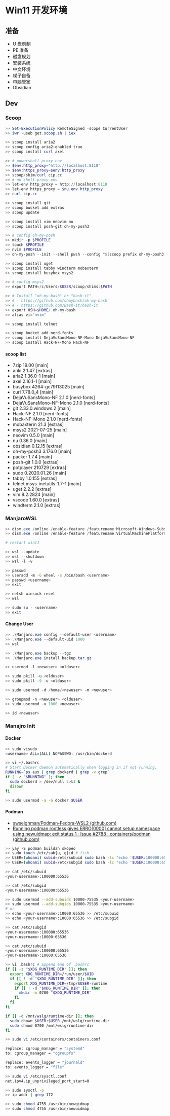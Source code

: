 # Win11 开发环境

## 准备

- U 盘刻制
- PE 准备
- 磁盘规划
- 安装系统
- 中文环境
- 梯子自备
- 电脑管家
- Obsidian

## Dev

### Scoop

```powershell
>> Set-ExecutionPolicy RemoteSigned -scope CurrentUser
>> iwr -useb get.scoop.sh | iex
```

```powershell
>> scoop install aria2
>> scoop config aria2-enabled true
>> scoop install curl axel

>> # powershell proxy env
>> $env:http_proxy="http://localhost:8118"
>> $env:https_proxy=$env:http_proxy
>> scoop/shim/curl cip.cc
>> # nu shell proxy env
>> let-env http_proxy = http://localhost:8118
>> let-env https_proxy = $nu.env.http_proxy
>> curl cip.cc

>> scoop install git
>> scoop bucket add extras
>> scoop update

>> scoop install vim neovim nu
>> scoop install posh-git oh-my-posh3

>> # config oh-my-posh
>> mkdir -p $PROFILE
>> touch $PROFILE
>> nvim $PROFILE
>> oh-my-posh --init --shell pwsh --config "$(scoop prefix oh-my-posh3)\themes\ys.omp.json" | Invoke-Expression

>> scoop install uget
>> scoop install tabby windterm mobaxterm
>> scoop install busybox msys2

>> # config msys2
>> export PATH=/c/Users/$USER/scoop/shims:$PATH

>> # Install "oh-my-bash" or "bash-it"
>> # - https://github.com/ohmybash/oh-my-bash
>> # - https://github.com/Bash-it/bash-it
>> export OSH=$HOME/.oh-my-bash
>> alias vi="nvim"

>> scoop install telnet

>> scoop bucket add nerd-fonts
>> scoop install DejaVuSansMono-NF-Mono DejaVuSansMono-NF
>> scoop install Hack-NF-Mono Hack-NF
```

#### scoop list

- 7zip 19.00 [main]
- anki 2.1.47 [extras]
- aria2 1.36.0-1 [main]
- axel 2.16.1-1 [main]
- busybox 4264-gc79f13025 [main]
- curl 7.78.0_4 [main]
- DejaVuSansMono-NF 2.1.0 [nerd-fonts]
- DejaVuSansMono-NF-Mono 2.1.0 [nerd-fonts]
- git 2.33.0.windows.2 [main]
- Hack-NF 2.1.0 [nerd-fonts]
- Hack-NF-Mono 2.1.0 [nerd-fonts]
- mobaxterm 21.3 [extras]
- msys2 2021-07-25 [main]
- neovim 0.5.0 [main]
- nu 0.36.0 [main]
- obsidian 0.12.15 [extras]
- oh-my-posh3 3.176.0 [main]
- packer 1.7.4 [main]
- posh-git 1.0.0 [extras]
- potplayer 210729 [extras]
- sudo 0.2020.01.26 [main]
- tabby 1.0.155 [extras]
- telnet msys-inetutils-1.7-1 [main]
- uget 2.2.2 [extras]
- vim 8.2.2824 [main]
- vscode 1.60.0 [extras]
- windterm 2.1.0 [extras]

### ManjaroWSL

```powershell
>> dism.exe /online /enable-feature /featurename:Microsoft-Windows-Subsystem-Linux /all /norestart
>> dism.exe /online /enable-feature /featurename:VirtualMachinePlatform /all /norestart

# restart win11

>> wsl --update
>> wsl --shutdown
>> wsl -l -v
```

```bash
>> passwd
>> useradd -m -G wheel -s /bin/bash <username>
>> passwd <username>
>> exit
```

```powershell
>> netsh winsock reset
>> wsl
```

```bash
>> sudo su - <username>
>> exit
```

#### Change User 

```powershell
>> .\Manjaro.exe config --default-user <username>
>> .\Manjaro.exe --default-uid 1000
>> wsl
```

```powershell
>> .\Manjaro.exe backup --tgz
>> .\Manjaro.exe install backup.tar.gz
```

```powershell
>> usermod -l <newuser> <olduser>

>> sudo pkill -u <olduser>
>> sudo pkill -9 -u <olduser>

>> sudo usermod -d /home/<newuser> -m <newuser>

>> groupmod -n <newuser> <olduser>
>> sudo usermod -u 1000 <newuser>

>> id <newuser>
```

### Manajro Init

#### Docker

```bash
>> sudo visudo
<username> ALL=(ALL) NOPASSWD: /usr/bin/dockerd

>> vi ~/.bashrc
# Start Docker daemon automatically when logging in if not running.
RUNNING=`ps aux | grep dockerd | grep -v grep`
if [ -z "$RUNNING" ]; then
  sudo dockerd > /dev/null 2>&1 &
  disown
fi

>> sudo usermod -a -G docker $USER
```

#### Podman

- [swseighman/Podman-Fedora-WSL2 (github.com)](https://github.com/swseighman/Podman-Fedora-WSL2)
- [Running podman rootless gives ERRO[0000] cannot setup namespace using newuidmap: exit status 1 · Issue #2788 · containers/podman (github.com)](https://github.com/containers/podman/issues/2788)

```bash
>> yay -S podman buildah skopeo
>> sudo touch /etc/sub{u, g}id # fish
>> USER=(whoami) subid=/etc/subuid sudo bash -lc "echo '$USER:100000:65536' > $subid"
>> USER=(whoami) subid=/etc/subgid sudo bash -lc "echo '$USER:100000:65536' > $subid"

>> cat /etc/subuid
<your-username>:100000:65536

>> cat /etc/subgid
<your-username>:100000:65536

>> sudo usermod --add-subuids 10000-75535 <your-username>
>> sudo usermod --add-subgids 10000-75535 <your-username>
# or
>> echo <your-username>:10000:65536 >> /etc/subuid
>> echo <your-username>:10000:65536 >> /etc/subgid

>> cat /etc/subgid
<your-username>:100000:65536
<your-username>:10000:65536

>> cat /etc/subuid
<your-username>:100000:65536
<your-username>:10000:65536

>> vi .bashrc # append end of .bashrc
if [[ -z "$XDG_RUNTIME_DIR" ]]; then
  export XDG_RUNTIME_DIR=/run/user/$UID
  if [[ ! -d "$XDG_RUNTIME_DIR" ]]; then
    export XDG_RUNTIME_DIR=/tmp/$USER-runtime
    if [[ ! -d "$XDG_RUNTIME_DIR" ]]; then
      mkdir -m 0700 "$XDG_RUNTIME_DIR"
    fi
  fi
fi

if [[ -d /mnt/wslg/runtime-dir ]]; then
  sudo chown $USER:$USER /mnt/wslg/runtime-dir
  sudo chmod 0700 /mnt/wslg/runtime-dir
fi

>> sudo vi /etc/containers/containers.conf

replace: cgroup_manager = "systemd"
to: cgroup_manager = "cgroupfs"

replace: events_logger = "journald"
to: events_logger = "file"

>> sudo vi /etc/sysctl.conf
net.ipv4.ip_unprivileged_port_start=0

>> sudo sysctl -p
>> ip addr | grep 172

>> sudo chmod 4755 /usr/bin/newgidmap
>> sudo chmod 4755 /usr/bin/newuidmap
```
